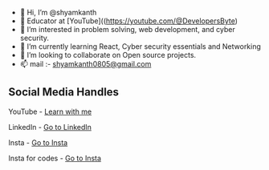 - 👋 Hi, I’m @shyamkanth
- 📓 Educator at [YouTube]((https://youtube.com/@DevelopersByte)
- 👀 I’m interested in problem solving, web development, and cyber security.
- 🌱 I’m currently learning React, Cyber security essentials and Networking
- 💞️ I’m looking to collaborate on Open source projects.
- 📫 mail :- shyamkanth0805@gmail.com

## Social Media Handles
YouTube - [Learn with me](https://youtube.com/@DevelopersByte)

LinkedIn - [Go to LinkedIn](https://www.linkedin.com/in/shyam-sunder-kanth-0a8934182/)

Insta - [Go to Insta](https://www.instagram.com/itz_sammmii/)

Insta for codes - [Go to Insta](https://www.instagram.com/still_23.6_8/)


<!---
shyamkanth/shyamkanth is a ✨ special ✨ repository because its `README.md` (this file) appears on your GitHub profile.
You can click the Preview link to take a look at your changes.
--->
